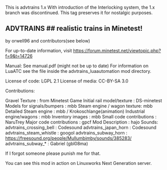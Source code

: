This is advtrains 1.x
With introduction of the Interlocking system, the 1.x branch was discontinued. This tag preserves it for nostalgic purposes.

## ADVTRAINS ## realistic trains in Minetest!
by orwell96 and contributors(see below)

For up-to-date information, visit https://forum.minetest.net/viewtopic.php?f=9&t=14726


Manual:
See manual.pdf (might not be up to date)
For information on LuaATC see the file inside the advtrains_luaautomation mod directory.

License of code: LGPL 2.1
License of media: CC-BY-SA 3.0

Contributions:

Gravel Texture              : from Minetest Game
Initial rail model/texture  : DS-minetest
Models for signals/bumpers  : mbb
Steam engine / wagon texture: mbb
Detailed Steam engine       : mbb / Krokoschlange(animation)
Industrial engine/wagons    : mbb
Inventory images            : mbb
Small code contributions    : NaruTrey
Major code contributions    : gpcf
Mod Description             : hajo
Sounds:
advtrains_crossing_bell     : Codesound
advtrains_japan_horn        : Codesound
advtrains_steam_whistle     : googol 
advtrains_subway_horn       : https://freesound.org/people/Mullumbimby/sounds/385283/
advtrains_subway_*          : Gabriel (gbl08ma)

If I forgot someone please punish me for that.

You can see this mod in action on Linuxworks Next Generation server.
